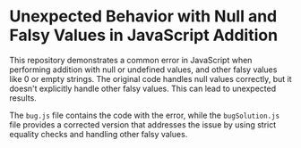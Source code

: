 # Unexpected Behavior with Null and Falsy Values in JavaScript Addition

This repository demonstrates a common error in JavaScript when performing addition with null or undefined values, and other falsy values like 0 or empty strings. The original code handles null values correctly, but it doesn't explicitly handle other falsy values. This can lead to unexpected results.

The `bug.js` file contains the code with the error, while the `bugSolution.js` file provides a corrected version that addresses the issue by using strict equality checks and handling other falsy values.